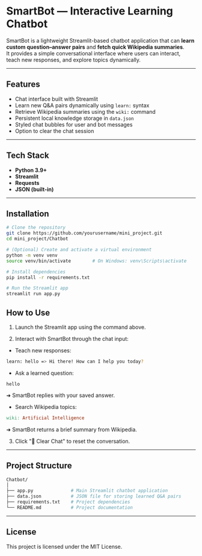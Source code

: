 # SmartBot — Interactive Learning Chatbot

SmartBot is a lightweight Streamlit-based chatbot application that can **learn custom question–answer pairs** and **fetch quick Wikipedia summaries**.  
It provides a simple conversational interface where users can interact, teach new responses, and explore topics dynamically.

---

## Features

- Chat interface built with Streamlit
- Learn new Q&A pairs dynamically using `learn:` syntax
- Retrieve Wikipedia summaries using the `wiki:` command
- Persistent local knowledge storage in `data.json`
- Styled chat bubbles for user and bot messages
- Option to clear the chat session

---

## Tech Stack

- **Python 3.9+**
- **Streamlit**
- **Requests**
- **JSON (built-in)**

---

## Installation

```bash
# Clone the repository
git clone https://github.com/yourusername/mini_project.git
cd mini_project/Chatbot

# (Optional) Create and activate a virtual environment
python -m venv venv
source venv/bin/activate        # On Windows: venv\Scripts\activate

# Install dependencies
pip install -r requirements.txt

# Run the Streamlit app
streamlit run app.py
```


## How to Use
1. Launch the Streamlit app using the command above.

2. Interact with SmartBot through the chat input:

  - Teach new responses:

  ```bash
  learn: hello => Hi there! How can I help you today?
  ```

  - Ask a learned question:

  ```nginx
  hello
  ```
  ➜ SmartBot replies with your saved answer.

  - Search Wikipedia topics:

  ```makefile
  wiki: Artificial Intelligence
  ```
  ➜ SmartBot returns a brief summary from Wikipedia.

3. Click "🧹 Clear Chat" to reset the conversation.

---
## Project Structure
```bash
Chatbot/
│
├── app.py              # Main Streamlit chatbot application
├── data.json           # JSON file for storing learned Q&A pairs
├── requirements.txt    # Project dependencies
└── README.md           # Project documentation
```
---
## License
This project is licensed under the MIT License.
